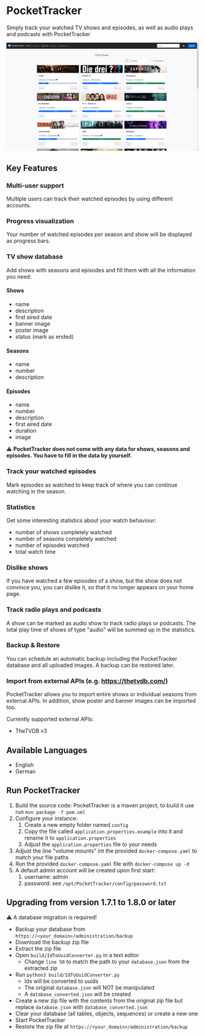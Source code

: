 # PocketTracker

Simply track your watched TV shows and episodes, as well as audio plays and podcasts with PocketTracker

![](/build/screenshots/index.png)

## Key Features

### Multi-user support

Multiple users can track their watched episodes by using different accounts.

### Progress visualization

Your number of watched episodes per season and show will be displayed as progress bars.

### TV show database

Add shows with seasons and episodes and fill them with all the information you need:

#### Shows

- name
- description
- first aired date
- banner image
- poster image
- status (mark as ended)

#### Seasons

- name
- number
- description

#### Episodes

- name
- number
- description
- first aired date
- duration
- image

:warning: **PocketTracker does not come with any data for shows, seasons and episodes. You have to fill in the data by
yourself.**

### Track your watched episodes

Mark episodes as watched to keep track of where you can continue watching in the season.

### Statistics

Get some interesting statistics about your watch behaviour:

- number of shows completely watched
- number of seasons completely watched
- number of episodes watched
- total watch time

### Dislike shows

If you have watched a few episodes of a show, but the show does not convince you, you can dislike it, so that it no
longer appears on your home page.

### Track radio plays and podcasts

A show can be marked as audio show to track radio plays or podcasts. The total play time of shows of type "audio" will
be summed up in the statistics.

### Backup & Restore

You can schedule an automatic backup including the PocketTracker database and all uploaded images. A backup can be
restored later.

### Import from external APIs (e.g. https://thetvdb.com/)
PocketTracker allows you to import entire shows or individual seasons from external APIs. In addition, show poster and banner images can be imported too.

Currently supported external APIs:
- TheTVDB v3


## Available Languages

- English
- German

## Run PocketTracker

1. Build the source code: PocketTracker is a maven project, to build it use run `mvn package -f pom.xml`
2. Configure your instance:
   1. Create a new empty folder named `config` 
   2. Copy the file called `application.properties.example` into it and rename it to `application.properties`
   3. Adjust the `application.properties` file to your needs
3. Adjust the line "volume mounts" int the provided `docker-compose.yaml` to match your file paths
4. Run the provided `docker-compose.yaml` file with `docker-compose up -d`
5. A default admin account will be created upon first start:
   1. username: admin
   2. password: see `/opt/PocketTracker/config/password.txt`


## Upgrading from version 1.7.1 to 1.8.0 or later

⚠️ A database migration is required!

- Backup your database from `https://<your_domain>/administration/backup`
- Download the backup zip file
- Extract the zip file
- Open `build/IdToUuidConverter.py` in a text editor
   - Change `line 50` to match the path to your `database.json` from the extracted zip
- Run `python3 build/IdToUuidConverter.py`
   - Ids will be converted to uuids
   - The original `database.json` will NOT be manipulated
   - A `database_converted.json` will be created
- Create a new zip file with the contents from the original zip file but replace `database.json` with `database_converted.json`
- Clear your database (all tables, objects, sequences) or create a new one
- Start PocketTracker
- Restore the zip file at `https://<your_domain>/administration/backup`